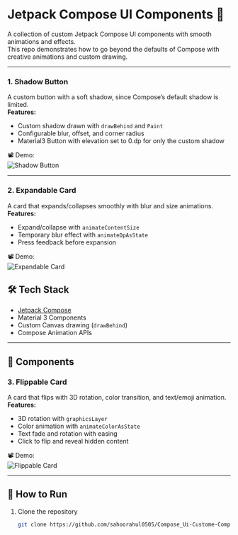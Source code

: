# Jetpack Compose UI Components 🎨

A collection of custom Jetpack Compose UI components with smooth animations and effects.  
This repo demonstrates how to go beyond the defaults of Compose with creative animations 
and custom drawing.

---

### 1. Shadow Button
A custom button with a soft shadow, since Compose’s default shadow is limited.  
**Features:**
- Custom shadow drawn with `drawBehind` and `Paint`  
- Configurable blur, offset, and corner radius  
- Material3 Button with elevation set to 0.dp for only the custom shadow  

📽️ Demo:  
![Shadow Button](demo/shadow_button.gif)

---

### 2. Expandable Card
A card that expands/collapses smoothly with blur and size animations.  
**Features:**
- Expand/collapse with `animateContentSize`  
- Temporary blur effect with `animateDpAsState`  
- Press feedback before expansion  

📽️ Demo:  
![Expandable Card](demo/expandable_card.gif)



## 🛠️ Tech Stack
- [Jetpack Compose](https://developer.android.com/jetpack/compose)  
- Material 3 Components  
- Custom Canvas drawing (`drawBehind`)  
- Compose Animation APIs  

---

## 📌 Components

### 3. Flippable Card
A card that flips with 3D rotation, color transition, and text/emoji animation.  
**Features:**
- 3D rotation with `graphicsLayer`  
- Color animation with `animateColorAsState`  
- Text fade and rotation with easing  
- Click to flip and reveal hidden content  

📽️ Demo:  
![Flippable Card](demo/flippable_card.gif)

---

## 🚀 How to Run
1. Clone the repository  
   ```bash
   git clone https://github.com/sahoorahul0505/Compose_Ui-Custome-Componts.git
